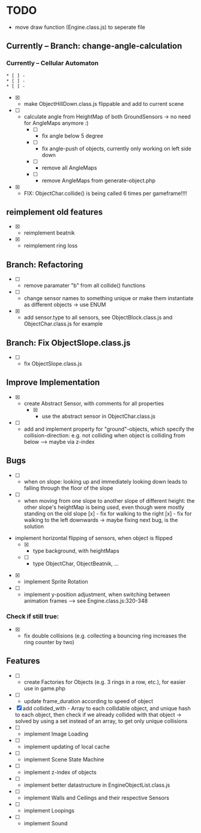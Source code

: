 # TODO

* move draw function (Engine.class.js) to seperate file
 
## Currently – Branch: change-angle-calculation

### Currently – Cellular Automaton

	* [ ] - 
	* [ ] - 
	* [ ] - 

* [x] - make ObjectHillDown.class.js flippable and add to current scene

* [ ] - calculate angle from HeightMap of both GroundSensors 
	-> no need for AngleMaps anymore :)
	+ [ ] - fix angle below 5 degree 
	+ [ ] - fix angle-push of objects, currently only working on left side down
	+ [ ] - remove all AngleMaps
	+ [ ] - remove AngleMaps from generate-object.php

* [x] - FIX: ObjectChar.collide() is being called 6 times per gameframe!!!!

## reimplement old features

* [x] - reimplement beatnik
* [x] - reimplement ring loss

## Branch: Refactoring

* [ ] - remove paramater "b" from all collide() functions
* [ ] - change sensor names to something unique or make them instantiate as different objects
		-> use ENUM
* [x] - add sensor.type to all sensors, see ObjectBlock.class.js and ObjectChar.class.js for example

## Branch: Fix ObjectSlope.class.js

* [ ] - fix ObjectSlope.class.js


## Improve Implementation

* [x] - create Abstract Sensor, with comments for all properties
	+ [x] - use the abstract sensor in ObjectChar.class.js

* [ ] - add and implement property for "ground"-objects, which specify the collision-direction: e.g. not colliding when object is colliding from below
					--> maybe via z-index 


## Bugs

* [ ] - when on slope: looking up and immediately looking down leads to falling through the floor of the slope

* [ ] - when moving from one slope to another slope of different height: the other slope's heightMap is being used, even though were mostly standing on the old slope
		[x] - fix for walking to the right
		[x] - fix for walking to the left downwards
					-> maybe fixing next bug, is the solution

* implement horizontal flipping of sensors, when object is flipped
	+ [x] - type background, with heightMaps
	+ [ ] - type ObjectChar, ObjectBeatnik, ...

* [x] - implement Sprite Rotation
* [ ] - implement y-position adjustment, when switching between animation frames
				--> see Engine.class.js:320-348

### Check if still true:

* [x] - fix double collisions (e.g. collecting a bouncing ring increases the ring counter by two)


## Features

* [ ] - create Factories for Objects (e.g. 3 rings in a row, etc.), for easier use in game.php
* [ ] - update frame_duration according to speed of object
* [x] add collided_with - Array to each collidable object, and unique hash to each object, then check if we already collided with that object
	-> solved by using a set instead of an array, to get only unique collisions
* [ ] - implement Image Loading
* [ ] - implement updating of local cache
* [ ] - implement Scene State Machine
* [ ] - implement z-index of objects
* [ ] - implement better datastructure in EngineObjectList.class.js
* [ ] - implement Walls and Ceilings and their respective Sensors
* [ ] - implement Loopings
* [ ] - implement Sound
